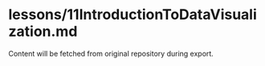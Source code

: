 # lessons/11IntroductionToDataVisualization.md

Content will be fetched from original repository during export.